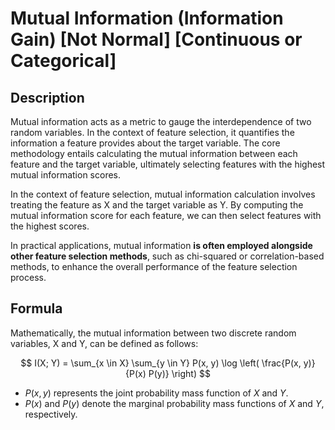 # Mutual Information (Information Gain) [Not Normal] [Continuous or Categorical]

## Description

Mutual information acts as a metric to gauge the interdependence of two random variables. In the context of feature selection, it quantifies the information a feature provides about the target variable. The core methodology entails calculating the mutual information between each feature and the target variable, ultimately selecting features with the highest mutual information scores.

In the context of feature selection, mutual information calculation involves treating the feature as X and the target variable as Y. By computing the mutual information score for each feature, we can then select features with the highest scores.

In practical applications, mutual information **is often employed alongside other feature selection methods**, such as chi-squared or correlation-based methods, to enhance the overall performance of the feature selection process.

## Formula

Mathematically, the mutual information between two discrete random variables, X and Y, can be defined as follows:

$$
I(X; Y) = \sum_{x \in X} \sum_{y \in Y} P(x, y) \log \left( \frac{P(x, y)}{P(x) P(y)} \right)
$$

- $P(x, y)$ represents the joint probability mass function of $X$ and $Y$.
- $P(x)$ and $P(y)$ denote the marginal probability mass functions of $X$ and $Y$, respectively.
